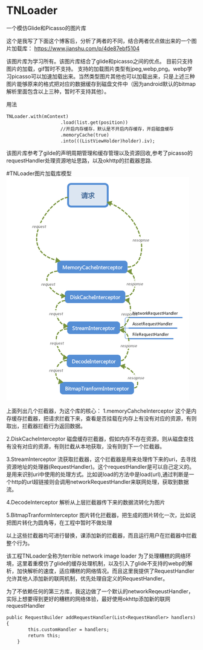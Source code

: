 # TNLoader
一个模仿Glide和Picasso的图片库

这个是我写了下面这个博客后，分析了两者的不同，结合两者优点做出来的一个图片加载库：
https://www.jianshu.com/p/4de87ebf5104


该图片库为学习所有。该图片库结合了glide和picasso之间的优点。
目前只支持图片的加载，gif暂时不支持。
支持的加载图片类型有jpeg,webp,png。webp学习picasso可以加速加载出来。当然类型图片其他也可以加载出来，只是上述三种图片能够原来的格式把对应的数据缓存到磁盘文件中（因为android默认的bitmap解析里面包含以上三种，暂时不支持其他）。

用法
```
TNLoader.with(mContext)
                    .load(list.get(position))
                    //开启内存缓存，默认是不开启内存缓存，开启磁盘缓存
                    .memoryCache(true)
                    .into(((ListViewHolder)holder).iv);
```

该图片库参考了gilde的声明周期管理和缓存管理以及资源回收,参考了picasso的requestHandler处理资源地址思路，以及okhttp的拦截器思路.

#TNLoader图片加载库模型
![image](https://github.com/yjy239/TNLoader/blob/master/img/TNLoader.png)

上面列出几个拦截器，为这个库的核心：
1.memoryCahcheInterceptor
这个是内存缓存拦截器，把请求拦截下来，查看是否挂载在内存上有没有对应的资源，有则取出，拦截器拦截行为返回数据。

2.DiskCacheInterceptor
磁盘缓存拦截器，假如内存不存在资源，则从磁盘查找有没有对应的资源，有则拦截从本地获取，没有则到下一个拦截器。

3.StreamInterceptor
流获取拦截器，这个拦截器是用来处理传下来的uri，去寻找资源地址的处理器(RequestHandler)。这个requestHandler是可以自己定义的。是用来识别uri中使用的处理方式。比如说load的方法中是load(url),通过判断是一个http的url超链接则会调用networkRequestHandler来联网处理，获取到数据流。

4.DecodeInterceptor
解析从上层拦截器传下来的数据流转化为图片

5.BitmapTranformInterceptor
图片转化拦截器，把生成的图片转化一次，比如说把图片转化为圆角等，在工程中暂时不做处理

以上这些拦截器均可进行替换，课添加新的拦截器，而且运行用户在拦截器中拦截整个行为。

该工程TNLoader全称为terrible network image loader
为了处理糟糕的网络环境，这里着重模仿了glide的缓存处理机制，以及引入了glide不支持的webp的解析，加快解析的速度，适应糟糕的网络情况。而且这里我提供了RequestHandler允许其他人添加新的联网机制，优先处理自定义的RequestHandler。

为了不依赖任何的第三方库，我这边做了一个默认的networkReqeustHandler，实际上想要得到更好的糟糕的网络体验，最好使用okhttp添加新的联网requestHandler
```
public RequestBuilder addRequestHandler(List<RequestHandler> handlers){
        this.customHandler = handlers;
        return this;
    }

```




